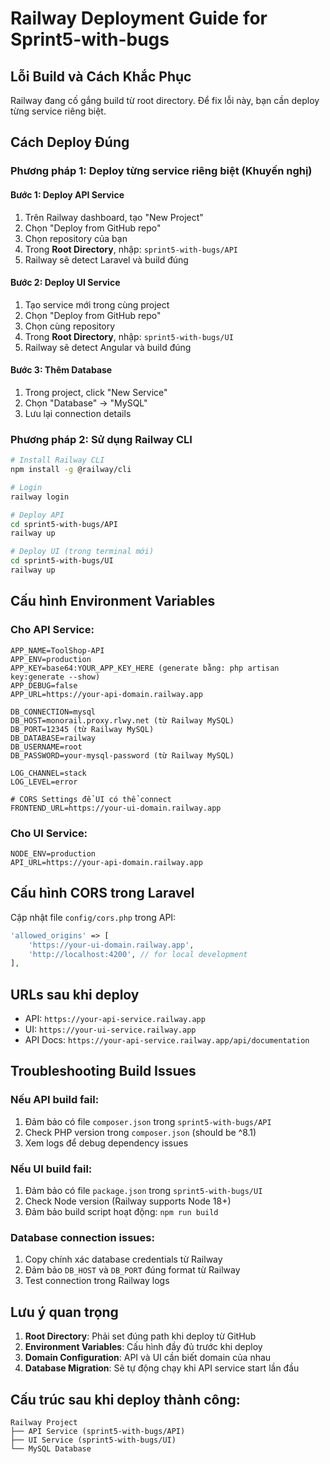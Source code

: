 # Railway Deployment Guide for Sprint5-with-bugs

## Lỗi Build và Cách Khắc Phục

Railway đang cố gắng build từ root directory. Để fix lỗi này, bạn cần deploy từng service riêng biệt.

## Cách Deploy Đúng

### Phương pháp 1: Deploy từng service riêng biệt (Khuyến nghị)

#### Bước 1: Deploy API Service
1. Trên Railway dashboard, tạo "New Project"
2. Chọn "Deploy from GitHub repo" 
3. Chọn repository của bạn
4. Trong **Root Directory**, nhập: `sprint5-with-bugs/API`
5. Railway sẽ detect Laravel và build đúng

#### Bước 2: Deploy UI Service  
1. Tạo service mới trong cùng project
2. Chọn "Deploy from GitHub repo"
3. Chọn cùng repository
4. Trong **Root Directory**, nhập: `sprint5-with-bugs/UI`
5. Railway sẽ detect Angular và build đúng

#### Bước 3: Thêm Database
1. Trong project, click "New Service"
2. Chọn "Database" → "MySQL"
3. Lưu lại connection details

### Phương pháp 2: Sử dụng Railway CLI

```bash
# Install Railway CLI
npm install -g @railway/cli

# Login
railway login

# Deploy API
cd sprint5-with-bugs/API
railway up

# Deploy UI (trong terminal mới)
cd sprint5-with-bugs/UI  
railway up
```

## Cấu hình Environment Variables

### Cho API Service:
```
APP_NAME=ToolShop-API
APP_ENV=production
APP_KEY=base64:YOUR_APP_KEY_HERE (generate bằng: php artisan key:generate --show)
APP_DEBUG=false
APP_URL=https://your-api-domain.railway.app

DB_CONNECTION=mysql
DB_HOST=monorail.proxy.rlwy.net (từ Railway MySQL)
DB_PORT=12345 (từ Railway MySQL)
DB_DATABASE=railway
DB_USERNAME=root  
DB_PASSWORD=your-mysql-password (từ Railway MySQL)

LOG_CHANNEL=stack
LOG_LEVEL=error

# CORS Settings để UI có thể connect
FRONTEND_URL=https://your-ui-domain.railway.app
```

### Cho UI Service:
```
NODE_ENV=production
API_URL=https://your-api-domain.railway.app
```

## Cấu hình CORS trong Laravel

Cập nhật file `config/cors.php` trong API:

```php
'allowed_origins' => [
    'https://your-ui-domain.railway.app',
    'http://localhost:4200', // for local development
],
```

## URLs sau khi deploy
- API: `https://your-api-service.railway.app`
- UI: `https://your-ui-service.railway.app`  
- API Docs: `https://your-api-service.railway.app/api/documentation`

## Troubleshooting Build Issues

### Nếu API build fail:
1. Đảm bảo có file `composer.json` trong `sprint5-with-bugs/API`
2. Check PHP version trong `composer.json` (should be ^8.1)
3. Xem logs để debug dependency issues

### Nếu UI build fail:
1. Đảm bảo có file `package.json` trong `sprint5-with-bugs/UI`
2. Check Node version (Railway supports Node 18+)
3. Đảm bảo build script hoạt động: `npm run build`

### Database connection issues:
1. Copy chính xác database credentials từ Railway
2. Đảm bảo `DB_HOST` và `DB_PORT` đúng format từ Railway
3. Test connection trong Railway logs

## Lưu ý quan trọng

1. **Root Directory**: Phải set đúng path khi deploy từ GitHub
2. **Environment Variables**: Cấu hình đầy đủ trước khi deploy
3. **Domain Configuration**: API và UI cần biết domain của nhau
4. **Database Migration**: Sẽ tự động chạy khi API service start lần đầu

## Cấu trúc sau khi deploy thành công:
```
Railway Project
├── API Service (sprint5-with-bugs/API)
├── UI Service (sprint5-with-bugs/UI)  
└── MySQL Database
```
